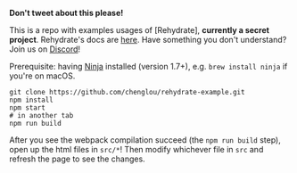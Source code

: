 **Don't tweet about this please!**

This is a repo with examples usages of [Rehydrate], **currently a secret project**. Rehydrate's docs are [here](https://github.com/reasonml/rehydrate/blob/master/documentation.md).
Have something you don't understand? Join us on [Discord](discord.gg/reasonml)!

Prerequisite: having [Ninja](https://ninja-build.org/) installed (version 1.7+), e.g. `brew install ninja` if you're on macOS.

```
git clone https://github.com/chenglou/rehydrate-example.git
npm install
npm start
# in another tab
npm run build
```

After you see the webpack compilation succeed (the `npm run build` step), open up the html files in `src/*`! Then modify whichever file in `src` and refresh the page to see the changes.
